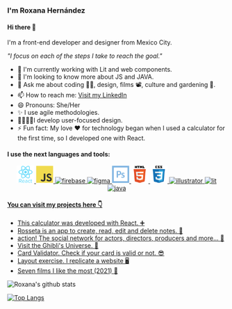 ### I&apos;m Roxana Hernández
#### Hi there 👋

I'm a front-end developer and designer from Mexico City.

*"I focus on each of the steps I take to reach the goal."*

- 🌱 I&apos;m currently working with Lit and web components.
- 👯 I&apos;m looking to know more about JS and JAVA.
- 💬 Ask me about coding 👩‍💻, design, films 📽️, culture and gardening 🌹. 
- 📫 How to reach me: [Visit my LinkedIn](http://www.linkedin.com/in/roxypoceros "Visit my LinkedIn")
- 😄 Pronouns: She/Her
- ✨ I use agile methodologies.
- 👨‍👩‍👧‍👦I develop user-focused design. 
- ⚡ Fun fact: My love ❤️ for technology began when I used a calculator for the first time, so I developed one with React.

<h4 align="left">I use the next languages and tools:</h4>
<p align="CENTER"> 
<a href="#"> <img src="https://raw.githubusercontent.com/devicons/devicon/master/icons/react/react-original-wordmark.svg" alt="react" width="40" height="40"/> </a> 
<a href="#"> <img src="https://raw.githubusercontent.com/devicons/devicon/master/icons/javascript/javascript-original.svg" alt="javascript" width="40" height="40"/> </a> 
<a href="#"> <img src="https://www.vectorlogo.zone/logos/firebase/firebase-icon.svg" alt="firebase" width="40" height="40"/> </a> 
<a href="#"><img src="https://www.vectorlogo.zone/logos/figma/figma-icon.svg" alt="figma" width="40" height="40"/> </a> 
<a href="#"> <img src="https://raw.githubusercontent.com/devicons/devicon/master/icons/photoshop/photoshop-line.svg" alt="photoshop" width="40" height="40"/> </a> 
<a href="#"><img src="https://raw.githubusercontent.com/devicons/devicon/master/icons/html5/html5-original-wordmark.svg" alt="html5" width="40" height="40"/> </a> 
<a href="#"> <img src="https://raw.githubusercontent.com/devicons/devicon/master/icons/css3/css3-original-wordmark.svg" alt="css3" width="40" height="40"/> </a> 
<a href="#"><img src="https://www.vectorlogo.zone/logos/adobe_illustrator/adobe_illustrator-icon.svg" alt="illustrator" width="40" height="40"/> 
<a href="#"><img src="https://raw.githubusercontent.com/lit/lit/main/packages/lit/logo.svg" alt="lit" width="80" height="40"/>
<a href="#"><img src="https://www.svgrepo.com/show/184143/java.svg" alt="java" width="40" height="40"/>
  
  
  
  

<h4 align="left">You can visit my projects here 👇</h4>

- [This calculator was developed with React. ➕ ](https://calculator-app-by-roxypoceros.netlify.app/ "This calculator was developed with React.")
- [Rosseta is an app to create, read, edit and delete notes. 📝 ](https://rosetta-e89bb.web.app/ "Rosseta is an app to create, read, edit and delete notes. ")
- [action! The social network for actors, directors, producers and more... 🙋 ](https://action-redsocial.web.app/ "action! The social network for actors, directors, producers and more...")
- [Visit the Ghibli's Universe. 🎦 ](https://roxypoceros.github.io/CDMX012-data-lovers/src/index.html "Visit the Ghibli's Universe")
- [Card Validator. Check if your card is valid or not. 😎 ](https://roxypoceros.github.io/CDMX012-card-validation/ "Card Validator. Check if your card is valid or not.")
- [Layout exercise. I replicate a website 🖥️ ](https://roxypoceros.github.io/EjercicioDeMaquetacion/ "Layout exercise. I replicate a website")
- [Seven films I like the most (2021) 🎦 ](https://roxypoceros.github.io/Films2021/ "Seven films I like the most (2021)")


![Roxana's github stats](https://github-readme-stats.vercel.app/api?username=roxypoceros&&show_icons=true&title_color=#000&icon_color=e91e63&text_color=daf7dc&bg_color=e91e63)<br>

[![Top Langs](https://github-readme-stats.vercel.app/api/top-langs/?username=roxypoceros&layout=compact)](https://github.com/roxypoceros/github-readme-stats)
